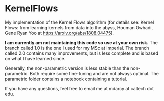 # KernelFlows

My implementation of the Kernel Flows algorithm (for details see: Kernel Flows: from learning kernels from data into the abyss, Houman Owhadi, Gene Ryan Yoo at https://arxiv.org/abs/1808.04475).

**I am currently am not maintaining this code so use at your own risk.** 
The branch called 1.0 is the one I used for my MSc at Imperial. The branch called 2.0 contains many improvements, but is less complete and is based on what I have learned since. 

Generally, the non-parametric version is less stable than the non-parametric. Both require some fine-tuning and are not always optimal. The parametric folder contains a notebook containing a tutorial. 

If you have any questions, feel free to email me at mdarcy at caltech dot edu.
